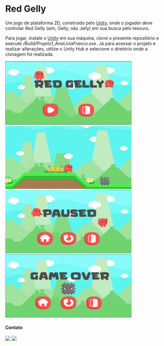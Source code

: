 # Red Gelly

Um jogo de plataforma 2D, construido pelo [Unity](https://unity.com/pt), onde o jogador deve controlar Red Gelly (sim, Gelly, não Jelly) em sua busca pelo tesouro. 

Para jogar, instale o [Unity](https://unity.com/pt) em sua máquina, clone o presente repositório e execute */Build/Projeto1_AnaLiviaFranco.exe*. Já para acessar o projeto e realizar alterações, utilize o Unity Hub e selecione o diretório onde a clonagem foi realizada.

<p>
  <img src="/docs/Home.png" height="200" width="400">
  <img src="/docs/Game.png" height="200" width="400">
  <img src="/docs/Pause.png" height="200" width="400">
  <img src="/docs/GameOver.png" height="200" width="400">
</p>

#### Contato
<a target="_blank" href="https://www.linkedin.com/in/analiviafrhttps://img.shields.io/"><img src="https://img.shields.io/badge/-LinkedIn-0077B5?style=for-the-badge&logo=Linkedin&logoColor=white"></img></a> <a target="_blank" href="mailto:analiviafr@gmail.com"><img src="https://img.shields.io/badge/-Gmail-D14836?style=for-the-badge&logo=Gmail&logoColor=white"></img></a>

